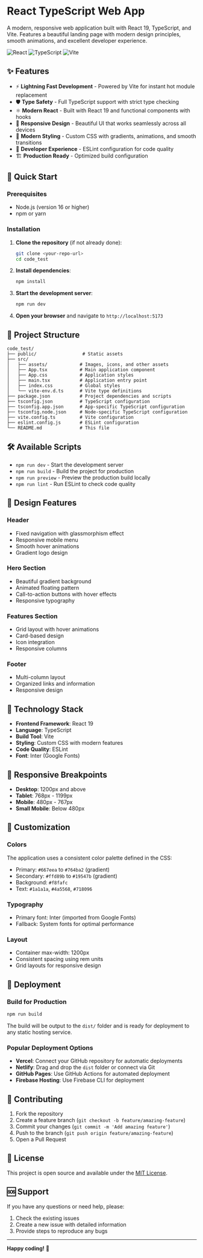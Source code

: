 # React TypeScript Web App

A modern, responsive web application built with React 19, TypeScript, and Vite. Features a beautiful landing page with modern design principles, smooth animations, and excellent developer experience.

![React](https://img.shields.io/badge/React-19.1.0-blue)
![TypeScript](https://img.shields.io/badge/TypeScript-~5.8.3-blue)
![Vite](https://img.shields.io/badge/Vite-6.3.5-purple)

## ✨ Features

- ⚡ **Lightning Fast Development** - Powered by Vite for instant hot module replacement
- 🛡️ **Type Safety** - Full TypeScript support with strict type checking
- ⚛️ **Modern React** - Built with React 19 and functional components with hooks
- 📱 **Responsive Design** - Beautiful UI that works seamlessly across all devices
- 🎨 **Modern Styling** - Custom CSS with gradients, animations, and smooth transitions
- 🔧 **Developer Experience** - ESLint configuration for code quality
- 🏗️ **Production Ready** - Optimized build configuration

## 🚀 Quick Start

### Prerequisites

- Node.js (version 16 or higher)
- npm or yarn

### Installation

1. **Clone the repository** (if not already done):
   ```bash
   git clone <your-repo-url>
   cd code_test
   ```

2. **Install dependencies**:
   ```bash
   npm install
   ```

3. **Start the development server**:
   ```bash
   npm run dev
   ```

4. **Open your browser** and navigate to `http://localhost:5173`

## 📁 Project Structure

```
code_test/
├── public/                 # Static assets
├── src/
│   ├── assets/            # Images, icons, and other assets
│   ├── App.tsx            # Main application component
│   ├── App.css            # Application styles
│   ├── main.tsx           # Application entry point
│   ├── index.css          # Global styles
│   └── vite-env.d.ts      # Vite type definitions
├── package.json           # Project dependencies and scripts
├── tsconfig.json          # TypeScript configuration
├── tsconfig.app.json      # App-specific TypeScript configuration
├── tsconfig.node.json     # Node-specific TypeScript configuration
├── vite.config.ts         # Vite configuration
├── eslint.config.js       # ESLint configuration
└── README.md              # This file
```

## 🛠️ Available Scripts

- `npm run dev` - Start the development server
- `npm run build` - Build the project for production
- `npm run preview` - Preview the production build locally
- `npm run lint` - Run ESLint to check code quality

## 🎨 Design Features

### Header
- Fixed navigation with glassmorphism effect
- Responsive mobile menu
- Smooth hover animations
- Gradient logo design

### Hero Section
- Beautiful gradient background
- Animated floating pattern
- Call-to-action buttons with hover effects
- Responsive typography

### Features Section
- Grid layout with hover animations
- Card-based design
- Icon integration
- Responsive columns

### Footer
- Multi-column layout
- Organized links and information
- Responsive design

## 🔧 Technology Stack

- **Frontend Framework**: React 19
- **Language**: TypeScript
- **Build Tool**: Vite
- **Styling**: Custom CSS with modern features
- **Code Quality**: ESLint
- **Font**: Inter (Google Fonts)

## 📱 Responsive Breakpoints

- **Desktop**: 1200px and above
- **Tablet**: 768px - 1199px
- **Mobile**: 480px - 767px
- **Small Mobile**: Below 480px

## 🎯 Customization

### Colors
The application uses a consistent color palette defined in the CSS:
- Primary: `#667eea` to `#764ba2` (gradient)
- Secondary: `#ffd89b` to `#19547b` (gradient)
- Background: `#f8fafc`
- Text: `#1a1a1a`, `#4a5568`, `#718096`

### Typography
- Primary font: Inter (imported from Google Fonts)
- Fallback: System fonts for optimal performance

### Layout
- Container max-width: 1200px
- Consistent spacing using rem units
- Grid layouts for responsive design

## 🚀 Deployment

### Build for Production
```bash
npm run build
```

The build will be output to the `dist/` folder and is ready for deployment to any static hosting service.

### Popular Deployment Options
- **Vercel**: Connect your GitHub repository for automatic deployments
- **Netlify**: Drag and drop the `dist` folder or connect via Git
- **GitHub Pages**: Use GitHub Actions for automated deployment
- **Firebase Hosting**: Use Firebase CLI for deployment

## 🤝 Contributing

1. Fork the repository
2. Create a feature branch (`git checkout -b feature/amazing-feature`)
3. Commit your changes (`git commit -m 'Add amazing feature'`)
4. Push to the branch (`git push origin feature/amazing-feature`)
5. Open a Pull Request

## 📄 License

This project is open source and available under the [MIT License](LICENSE).

## 🆘 Support

If you have any questions or need help, please:
1. Check the existing issues
2. Create a new issue with detailed information
3. Provide steps to reproduce any bugs

---

**Happy coding!** 🎉

